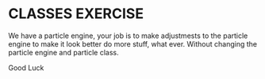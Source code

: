 # CLASSES EXERCISE

We have a particle engine, your job is to make adjustmests to
the particle engine to make it look better do more stuff, what ever.
Without changing the particle engine and particle class.

Good Luck